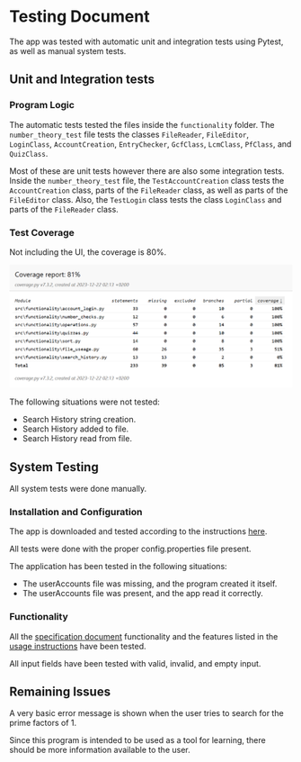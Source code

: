 # Testing Document 

The app was tested with automatic unit and integration tests using Pytest, as well as manual system tests.

## Unit and Integration tests

### Program Logic

The automatic tests tested the files inside the `functionality` folder. The `number_theory_test` file tests the classes `FileReader`, `FileEditor`, `LoginClass`, `AccountCreation`, `EntryChecker`, `GcfClass`, `LcmClass`, `PfClass`, and `QuizClass`.

Most of these are unit tests however there are also some integration tests. Inside the  `number_theory_test` file, the `TestAccountCreation` class tests the `AccountCreation` class, parts of the `FileReader` class, as well as parts of the `FileEditor` class. Also, the `TestLogin` class tests the class `LoginClass` and parts of the `FileReader` class.

### Test Coverage

Not including the UI, the coverage is 80%.

![image](coverage80.png)

The following situations were not tested:

- Search History string creation.
- Search History added to file.
- Search History read from file.

## System Testing

All system tests were done manually.

### Installation and Configuration

The app is downloaded and tested according to the instructions [here](https://github.com/SouperSalamander/ot-harjoitustyo/blob/main/README.md#instructions).

All tests were done with the proper config.properties file present.

The application has been tested in the following situations:

- The userAccounts file was missing, and the program created it itself.
- The userAccounts file was present, and the app read it correctly.

### Functionality

All the [specification document](https://github.com/SouperSalamander/ot-harjoitustyo/blob/main/dokumentaatio/vaatimusmaarittely.md) functionality and the features listed in the [usage instructions](https://github.com/SouperSalamander/ot-harjoitustyo/blob/main/dokumentaatio/usageinstructions.md) have been tested.

All input fields have been tested with valid, invalid, and empty input.

## Remaining Issues

A very basic error message is shown when the user tries to search for the prime factors of 1. 

Since this program is intended to be used as a tool for learning, there should be more information available to the user.
